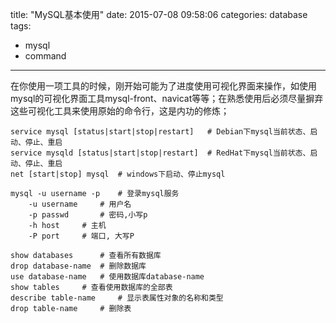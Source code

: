 title: "MySQL基本使用"
date: 2015-07-08 09:58:06
categories: database
tags:
  - mysql
  - command
---
在你使用一项工具的时候，刚开始可能为了进度使用可视化界面来操作，如使用mysql的可视化界面工具mysql-front、navicat等等；在熟悉使用后必须尽量摒弃这些可视化工具来使用原始的命令行，这是内功的修炼；

	service mysql [status|start|stop|restart]	# Debian下mysql当前状态、启动、停止、重启
	service mysqld [status|start|stop|restart]	# RedHat下mysql当前状态、启动、停止、重启
	net [start|stop] mysql 	# windows下启动、停止mysql

	mysql -u username -p 	# 登录mysql服务
		-u username 	# 用户名
		-p passwd		# 密码,小写p
		-h host 	# 主机
		-P port		# 端口, 大写P

	show databases 		# 查看所有数据库
	drop database-name 	# 删除数据库
	use database-name 	# 使用数据库database-name
	show tables 	# 查看使用数据库的全部表
	describe table-name 	# 显示表属性对象的名称和类型
	drop table-name 	# 删除表




